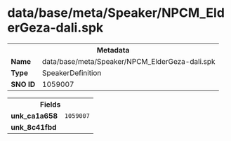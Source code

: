 <h1>data/base/meta/Speaker/NPCM_ElderGeza-dali.spk</h1><table><tr><th colspan="100%">Metadata</th></tr><tr><td><b>Name</b></td><td>data/base/meta/Speaker/NPCM_ElderGeza-dali.spk</td></tr><tr><td><b>Type</b></td><td>SpeakerDefinition</td></tr><tr><td><b>SNO ID</b></td><td>1059007</td></tr></table>

<table><tr><th colspan="100%">Fields</th></tr><tr><td><b>unk_ca1a658</b></td><td><code>1059007</code></td></tr><tr><td><b>unk_8c41fbd</b></td><td></td></tr></table>

